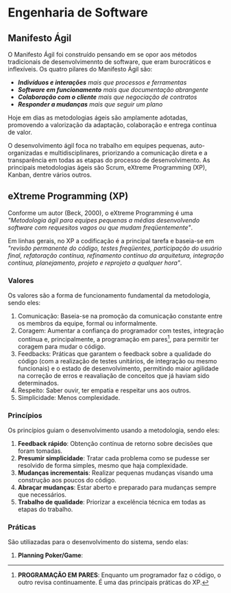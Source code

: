# Engenharia de Software
## Manifesto Ágil
O Manifesto Ágil foi construído pensando em se opor aos métodos tradicionais de desenvolvimennto de software, que eram burocráticos e inflexíveis. Os quatro pilares do Manifesto Ágil são:
- ***Indivíduos e interações** mais que processos e ferramentas*
- ***Software em funcionamento** mais que documentação abrangente*
- ***Colaboração com o cliente** mais que negociação de contratos*
- ***Responder a mudanças** mais que seguir um plano*

Hoje em dias as metodologias ágeis são amplamente adotadas, promovendo a valorização da adaptação, colaboração e entrega contínua de valor. 

O desenvolvimento ágil foca no trabalho em equipes pequenas, auto-organizadas e multidisciplinares, priorizando a comunicação direta e a transparência em todas as etapas do processo de desenvolvimento. As principais metodologias ágeis são Scrum, eXtreme Programming (XP), Kanban, dentre vários outros.

## eXtreme Programming (XP)
Conforme um autor (Beck, 2000), o eXtreme Programming é uma *"Metodologia ágil para equipes pequenas a médias
desenvolvendo software com requesitos vagos ou que mudam freqüentemente"*. 

Em linhas gerais, no XP a codificação é a principal tarefa e baseia-se em *"revisão permanente do código, testes freqüentes, participação do usuário final, refatoração contínua, refinamento contínuo da arquitetura, integração contínua, planejamento, projeto e reprojeto a qualquer hora"*.

### Valores
Os valores são a forma de funcionamento fundamental da metodologia, sendo eles:
1. Comunicação: Baseia-se na promoção da comunicação constante entre os membros da equipe, formal ou informalmente. 
2. Coragem: Aumentar a confiança do programador com testes, integração contínua e, principalmente, a programação em pares[^1], para permitir ter coragem para mudar o código.
3. Feedbacks: Práticas que garantem o feedback sobre a qualidade do código (com a realização de testes unitários, de integração ou mesmo funcionais) e o estado de desenvolvimento, permitindo maior agilidade na correção de erros e reavaliação de conceitos que já haviam sido determinados.
4. Respeito: Saber ouvir, ter empatia e respeitar uns aos outros.
5. Simplicidade: Menos complexidade.

[^1]: **PROGRAMAÇÃO EM PARES**: Enquanto um programador faz o código, o outro revisa continuamente. É uma das principais práticas do XP.

### Princípios
Os princípios guiam o desenvolvimento usando a metodologia, sendo eles:
1. **Feedback rápido**: Obtenção contínua de retorno sobre decisões que foram tomadas.
2. **Presumir simplicidade**: Tratar cada problema como se pudesse ser resolvido de forma simples, mesmo que haja complexidade.
3. **Mudanças incrementais**: Realizar pequenas mudanças visando uma construção aos poucos do código.
4. **Abraçar mudanças**: Estar aberto e preparado para mudanças sempre que necessários.
5. **Trabalho de qualidade**: Priorizar a excelência técnica em todas as etapas do trabalho.

### Práticas
São utiliazadas para o desenvolvimento do sistema, sendo elas:
1. **Planning Poker/Game**: 
